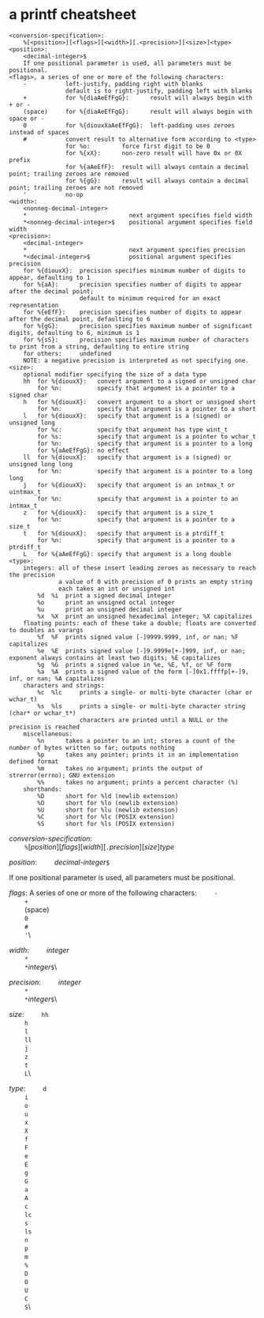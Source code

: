 # a printf cheatsheet

```
<conversion-specification>:
    %[<position>][<flags>][<width>][.<precision>][<size>]<type>
<position>:
    <decimal-integer>$
    If one positional parameter is used, all parameters must be positional.
<flags>, a series of one or more of the following characters:
    -           left-justify, padding right with blanks
                default is to right-justify, padding left with blanks
    +           for %{diaAeEfFgG}:      result will always begin with + or -
    (space)     for %{diaAeEfFgG}:      result will always begin with space or -
    0           for %{diouxXaAeEfFgG}:  left-padding uses zeroes instead of spaces
    #           convert result to alternative form according to <type>
                for %o:         force first digit to be 0
                for %{xX}:      non-zero result will have 0x or 0X prefix
                for %{aAeEfF}:  result will always contain a decimal point; trailing zeroes are removed
                for %{gG}:      result will always contain a decimal point; trailing zeroes are not removed
    '           no-op
<width>:
    <nonneg-decimal-integer>
    *                             next argument specifies field width
    *<nonneg-decimal-integer>$    positional argument specifies field width
<precision>:
    <decimal-integer>
    *                             next argument specifies precision
    *<decimal-integer>$           positional argument specifies precision
    for %{diouxX}:  precision specifies minimum number of digits to appear, defaulting to 1
    for %{aA}:      precision specifies number of digits to appear after the decimal point;
                    default to minimum required for an exact representation
    for %{eEfF}:    precision specifies number of digits to appear after the decimal point, defaulting to 6
    for %{gG}:      precision specifies maximum number of significant digits, defaulting to 6, minimum is 1
    for %{sS}:      precision specifies maximum number of characters to print from a string, defaulting to entire string
    for others:     undefined
    NOTE: a negative precision is interpreted as not specifying one.
<size>:
    optional modifier specifying the size of a data type
    hh  for %{diouxX}:   convert argument to a signed or unsigned char
        for %n:          specify that argument is a pointer to a signed char
    h   for %{diouxX}:   convert argument to a short or unsigned short
        for %n:          specify that argument is a pointer to a short
    l   for %{diouxX}:   specify that argument is a (signed) or unsigned long
        for %c:          specify that argument has type wint_t
        for %s:          specify that argument is a pointer to wchar_t
        for %n:          specify that argument is a pointer to a long
        for %{aAeEfFgG}: no effect
    ll  for %{diouxX}:   specify that argument is a (signed) or unsigned long long
        for %n:          specify that argument is a pointer to a long long
    j   for %{diouxX}:   specify that argument is an intmax_t or uintmax_t
        for %n:          specify that argument is a pointer to an intmax_t
    z   for %{diouxX}:   specify that argument is a size_t
        for %n:          specify that argument is a pointer to a size_t
    t   for %{diouxX}:   specify that argument is a ptrdiff_t
        for %n:          specify that argument is a pointer to a ptrdiff_t
    L   for %{aAeEfFgG}: specify that argument is a long double
<type>:
    integers: all of these insert leading zeroes as necessary to reach the precision
              a value of 0 with precision of 0 prints an empty string
              each takes an int or unsigned int
        %d  %i  print a signed decimal integer
        %o      print an unsigned octal integer
        %u      print an unsigned decimal integer
        %x  %X  print an unsigned hexadecimal integer; %X capitalizes
    floating points: each of these take a double; floats are converted to doubles as varargs
        %f  %F  prints signed value [-]9999.9999, inf, or nan; %F capitalizes
        %e  %E  prints signed value [-]9.9999e[+-]999, inf, or nan; exponent always contains at least two digits; %E capitalizes
        %g  %G  prints a signed value in %e, %E, %f, or %F form
        %a  %A  prints a signed value of the form [-]0x1.ffffp[+-]9, inf, or nan; %A capitalizes
    characters and strings:
        %c  %lc     prints a single- or multi-byte character (char or wchar_t)
        %s  %ls     prints a single- or multi-byte character string (char* or wchar_t*)
                    characters are printed until a NULL or the precision is reached
    miscellaneous:
        %n      takes a pointer to an int; stores a count of the number of bytes written so far; outputs nothing
        %p      takes any pointer; prints it in an implementation defined format
        %m      takes no argument; prints the output of strerror(errno); GNU extension
        %%      takes no argument; prints a percent character (%)
    shorthands:
        %D      short for %ld (newlib extension)
        %O      short for %lo (newlib extension)
        %U      short for %lu (newlib extension)
        %C      short for %lc (POSIX extension)
        %S      short for %ls (POSIX extension)
```

*conversion-specification*:\
        `%`[*position*][*flags*][*width*][`.`*precision*][*size*]*type*

*position*:
        *decimal-integer*`$`

If one positional parameter is used, all parameters must be positional.

*flags*: A series of one or more of the following characters:
        `-`\
        `+`\
        (space)\
        `0`\
        `#`\
        `'`\

*width*:
        *integer*\
        `*`\
        `*`*integer*`$`\

*precision*:
        *integer*\
        `*`\
        `*`*integer*`$`\

*size*:
        `hh`\
        `h`\
        `l`\
        `ll`\
        `j`\
        `z`\
        `t`\
        `L`\

*type*:
        `d`\
        `i`\
        `o`\
        `u`\
        `x`\
        `X`\
        `f`\
        `F`\
        `e`\
        `E`\
        `g`\
        `G`\
        `a`\
        `A`\
        `c`\
        `lc`\
        `s`\
        `ls`\
        `n`\
        `p`\
        `m`\
        `%`\
        `D`\
        `O`\
        `U`\
        `C`\
        `S`\
